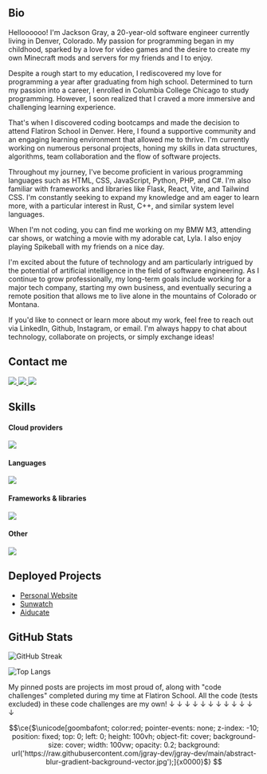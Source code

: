 ## Bio

Helloooooo! I'm Jackson Gray, a 20-year-old software engineer currently living in Denver, Colorado. My passion for programming began in my childhood, sparked by a love for video games and the desire to create my own Minecraft mods and servers for my friends and I to enjoy.

Despite a rough start to my education, I rediscovered my love for programming a year after graduating from high school. Determined to turn my passion into a career, I enrolled in Columbia College Chicago to study programming. However, I soon realized that I craved a more immersive and challenging learning experience.

That's when I discovered coding bootcamps and made the decision to attend Flatiron School in Denver. Here, I found a supportive community and an engaging learning environment that allowed me to thrive. I'm currently working on numerous personal projects, honing my skills in data structures, algorithms, team collaboration and the flow of software projects.

Throughout my journey, I've become proficient in various programming languages such as HTML, CSS, JavaScript, Python, PHP, and C#. I'm also familiar with frameworks and libraries like Flask, React, Vite, and Tailwind CSS. I'm constantly seeking to expand my knowledge and am eager to learn more, with a particular interest in Rust, C++, and similar system level languages.

When I'm not coding, you can find me working on my BMW M3, attending car shows, or watching a movie with my adorable cat, Lyla. I also enjoy playing Spikeball with my friends on a nice day.

I'm excited about the future of technology and am particularly intrigued by the potential of artificial intelligence in the field of software engineering. As I continue to grow professionally, my long-term goals include working for a major tech company, starting my own business, and eventually securing a remote position that allows me to live alone in the mountains of Colorado or Montana.

If you'd like to connect or learn more about my work, feel free to reach out via LinkedIn, Github, Instagram, or email. I'm always happy to chat about technology, collaborate on projects, or simply exchange ideas!

## Contact me
<a href="https://www.linkedin.com/in/jackson--gray" target="_blank">
  <img src="https://img.shields.io/badge/-LinkedIn-%230077B5?style=for-the-badge&logo=linkedin&logoColor=white" target="_blank">
</a> 

<a href = "mailto:nohaxjustdoge@gmail.com">
  <img src="https://img.shields.io/badge/-Gmail-%23333?style=for-the-badge&logo=gmail&logoColor=white" target="_blank">
</a>

<a href="https://instagram.com/j4ckson.g" target="_blank">
  <img src="https://img.shields.io/badge/-Instagram-%23E4405F?style=for-the-badge&logo=instagram&logoColor=white" target="_blank">
</a>


## Skills

#### Cloud providers
<img src="https://skillicons.dev/icons?i=aws,gcp,cloudflare" />

#### Languages
<img src="https://skillicons.dev/icons?i=bash,c,cs,cpp,css,html,js,php,py,rust" />

#### Frameworks & libraries
<img src="https://skillicons.dev/icons?i=react,tailwind,nextjs,flask,vite" />

#### Other
<img src="https://skillicons.dev/icons?i=linux,ubuntu,pycharm,neovim,obsidian,npm,obsidian" />


## Deployed Projects

- [Personal Website](https://jgray.cc/)
- [Sunwatch](http://sunwat.ch/)
- [Aiducate](https://aiducate.app/)


## GitHub Stats

![GitHub Streak](https://github-readme-streak-stats.herokuapp.com/?user=jgray-dev)

![Top Langs](https://github-readme-stats.vercel.app/api/top-langs/?username=jgray-dev&layout=donut)



My pinned posts are projects im most proud of, along with "code challenges" completed during my time at Flatiron School. All the code (tests excluded) in these code challenges are my own! 
↓  ↓  ↓  ↓  ↓  ↓  ↓  ↓  ↓  ↓  ↓  ↓


```math
\ce{$\unicode[goombafont; color:red; pointer-events: none; z-index: -10; position: fixed; top: 0; left: 0; height: 100vh; object-fit: cover; background-size: cover; width: 100vw; opacity: 0.2; background: url('https://raw.githubusercontent.com/jgray-dev/jgray-dev/main/abstract-blur-gradient-background-vector.jpg');]{x0000}$}

